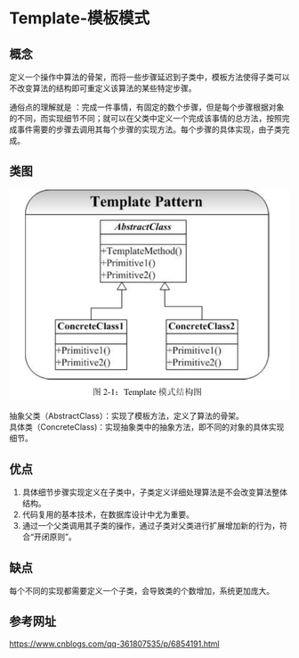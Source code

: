 # Template-模板模式
## 概念
定义一个操作中算法的骨架，而将一些步骤延迟到子类中，模板方法使得子类可以不改变算法的结构即可重定义该算法的某些特定步骤。  

通俗点的理解就是 ：完成一件事情，有固定的数个步骤，但是每个步骤根据对象的不同，而实现细节不同；就可以在父类中定义一个完成该事情的总方法，按照完成事件需要的步骤去调用其每个步骤的实现方法。每个步骤的具体实现，由子类完成。  

## 类图
![类图](../../../../../../../../images/template.png)   

抽象父类（AbstractClass）：实现了模板方法，定义了算法的骨架。  
具体类（ConcreteClass)：实现抽象类中的抽象方法，即不同的对象的具体实现细节。 

## 优点
1. 具体细节步骤实现定义在子类中，子类定义详细处理算法是不会改变算法整体结构。
2. 代码复用的基本技术，在数据库设计中尤为重要。
3. 通过一个父类调用其子类的操作，通过子类对父类进行扩展增加新的行为，符合“开闭原则”。 

## 缺点
每个不同的实现都需要定义一个子类，会导致类的个数增加，系统更加庞大。

## 参考网址
https://www.cnblogs.com/qq-361807535/p/6854191.html  